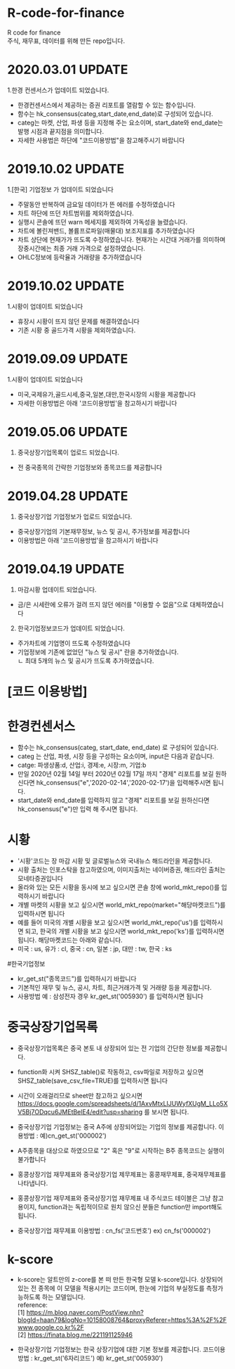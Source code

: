 # R-code-for-finance
R code for finance <br>
주식, 재무표, 데이터를 위해 만든 repo입니다. 

# 2020.03.01 UPDATE
1.한경 컨센서스가 업데이트 되었습니다.
- 한경컨센서스에서 제공하는 증권 리포트를 열람할 수 있는 함수입니다. <br>
- 함수는 hk_consensus(categ,start_date,end_date)로 구성되어 있습니다. <br>
- categ는 마켓, 산업, 파생 등을 지정해 주는 요소이며, start_date와 end_date는 발행 시점과 끝지점을 의미합니다. <br>
- 자세한 사용법은 하단에 "코드이용방법"을 참고해주시기 바랍니다 <br>

# 2019.10.02 UPDATE
1.[한국] 기업정보 가 업데이트 되었습니다
- 주말동안 반복하여 금요일 데이터가 뜬 에러를 수정하였습니다 <br>
- 차트 하단에 뜨던 차트범위를 제외하였습니다. <br>
- 실행시 콘솔에 뜨던 warn 메세지를 제외하여 가독성을 늘렸습니다. <br>
- 차트에 볼린져밴드, 볼륨프로파일(매물대) 보조지표를 추가하였습니다 <br>
- 차트 상단에 현재가가 뜨도록 수정하였습니다. 현재가는 시간대 거래가를 의미하며 장중시간에는 최종 거래 가격으로 설정하였습니다. <br>
- OHLC정보에 등락율과 거래량을 추가하였습니다 <br>

# 2019.10.02 UPDATE
1.시황이 업데이트 되었습니다
- 휴장시 시황이 뜨지 않던 문제를 해결하였습니다 <br>
- 기존 시황 중 골드가격 시황을 제외하였습니다. <br>

# 2019.09.09 UPDATE
1.시황이 업데이트 되었습니다
- 미국,국제유가,골드시세,중국,일본,대만,한국시장의 시황을 제공합니다 <br>
- 자세한 이용방법은 아래 '코드이용방법'을 참고하시기 바랍니다 <br>

# 2019.05.06 UPDATE
1. 중국상장기업목록이 업로드 되었습니다.
- 전 중국종목의 간략한 기업정보와 종목코드를 제공합니다 <br>

# 2019.04.28 UPDATE
1. 중국상장기업 기업정보가 업로드 되었습니다.
- 중국상장기업의 기본재무정보, 뉴스 및 공시, 주가정보를 제공합니다 <br>
- 이용방법은 아래 '코드이용방법'을 참고하시기 바랍니다 <br>

# 2019.04.19 UPDATE
1. 마감시황 업데이트 되었습니다.
- 금/은 시세란에 오류가 걸려 뜨지 않던 에러를 "이용할 수 없음"으로 대체하였습니다 <br>

2. 한국기업정보코드가 업데이트 되었습니다.
- 주가차트에 기업명이 뜨도록 수정하였습니다 <br>
- 기업정보에 기존에 없었던 "뉴스 및 공시" 란을 추가하였습니다.<br>
  ㄴ 최대 5개의 뉴스 및 공시가 뜨도록 추가하였습니다.<br>

# [코드 이용방법]
# 한경컨센서스
- 함수는 hk_consensus(categ, start_date, end_date) 로 구성되어 있습니다. <br>
- categ 는 산업, 파생, 시장 등을 구성하는 요소이며, input은 다음과 같습니다. <br>
- catge: 파생상품:d, 산업:i, 경제:e, 시장:m, 기업:b  <br>
- 만일 2020년 02월 14일 부터 2020년 02월 17일 까지 "경제" 리포트를 보길 원하신다면 hk_consensus("e",'2020-02-14','2020-02-17')을 입력해주시면 됩니다. <br>
- start_date와 end_date를 입력하지 않고 "경제" 리포트를 보길 원하신다면 hk_consensus("e")만 입력 해 주시면 됩니다. <br>

# 시황
- '시황'코드는 장 마감 시황 및 글로벌뉴스와 국내뉴스 해드라인을 제공합니다. <br>
- 시황 출처는 인포스탁을 참고하였으며, 이미지출처는 네이버증권, 해드라인 출처는 모네타증권입니다 <br>
- 올라와 있는 모든 시황을 동시에 보고 싶으시면 콘솔 창에 world_mkt_repo()를 입력하시기 바랍니다 <br>
- 개별 마켓의 시황을 보고 싶으시면 world_mkt_repo(market="해당마켓코드")를 입력하시면 됩니다 <br>
- 예를 들어 미국의 개별 시황을 보고 싶으시면 world_mkt_repo('us')를 입력하시면 되고, 한국의 개별 시황을 보고 싶으시면 world_mkt_repo('ks')를 입력하시면 됩니다. 해당마켓코드는 아래와 같습니다. <br>
- 미국 : us, 유가 : cl, 중국 : cn, 일본 : jp, 대만 : tw, 한국 : ks <br>

#한국기업정보
- kr_get_st("종목코드")를 입력하시기 바랍니다 <br>
- 기본적인 재무 및 뉴스, 공시, 차트, 최근거래가격 및 거래량 등을 제공합니다.
- 사용방법 예 : 삼성전자 경우 kr_get_st('005930') 를 입력하시면 됩니다  <br>

# 중국상장기업목록
- 중국상장기업목록은 중국 본토 내 상장되어 있는 전 기업의 간단한 정보를 제공합니다. <br>
- function화 시켜 SHSZ_table()로 작동하고, csv파일로 저장하고 싶으면 SHSZ_table(save_csv_file=TRUE)를 입력하시면 됩니다 <br>
- 시간이 오래걸리므로 sheet만 참고하고 싶으시면 https://docs.google.com/spreadsheets/d/1AxvMtxLIJUWyfXUgM_LLo5XV5Bj7ODqcu6JMEtBelE4/edit?usp=sharing 를 보시면 됩니다.

- 중국상장기업 기업정보는 중국 A주에 상장되어있는 기업의 정보를 제공합니다. 이용방법 : 예)cn_get_st('000002') <br>
- A주종목을 대상으로 하였으므로 "2" 혹은 "9"로 시작하는 B주 종목코드는 실행이 불가합니다 <br>
- 홍콩상장기업 재무제표와 중국상장기업 제무제표는 홍콩재무제표, 중국재무제표를 나타냅니다. <br>

- 홍콩상장기업 재무제표와 중국상장기업 재무제표 내 주식코드 테이블은 그냥 참고용이지, function과는 독립적이므로 원치 않으신 분들은 function만 import해도 됩니다. <br>

- 중국상장기업 재무제표 이용방법 : cn_fs('코드번호') ex) cn_fs('000002') <br>

# k-score
- k-score는 알트만의 z-core를 본 떠 만든 한국형 모델 k-score입니다. 상장되어 있는 전 종목에 이 모델을 적용시키는 코드이며, 한눈에 기업의 부실정도를 측정가능하도록 하는 모델입니다.<br>
reference: <br>
[1] https://m.blog.naver.com/PostView.nhn?blogId=haan79&logNo=10158008764&proxyReferer=https%3A%2F%2Fwww.google.co.kr%2F<br>
[2] https://finata.blog.me/221191125946

- 한국상장기업 기업정보는 한국 상장기업에 대한 기본 정보를 제공합니다. 코드이용방법 : kr_get_st('6자리코드') 예) kr_get_st('005930')<br>

